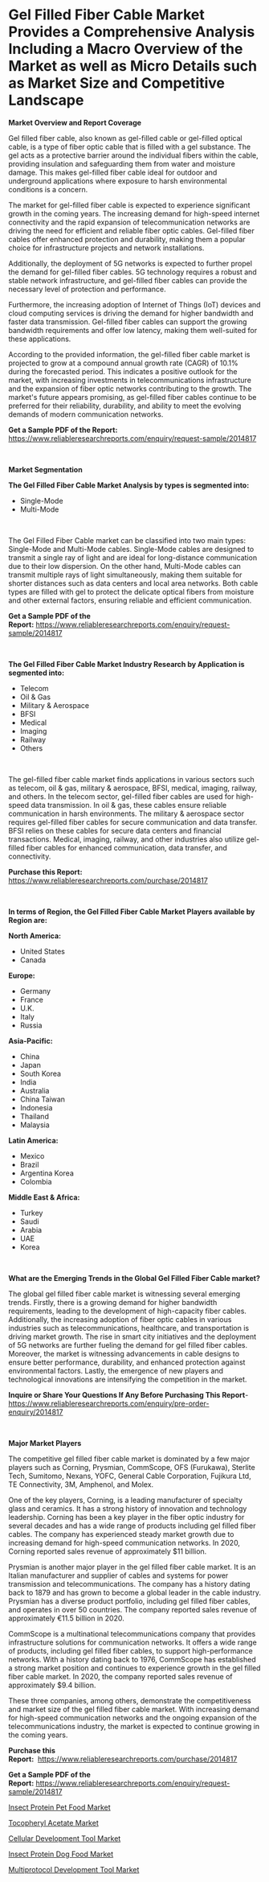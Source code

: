 <p><h1>Gel Filled Fiber Cable Market Provides a Comprehensive Analysis Including a Macro Overview of the Market as well as Micro Details such as Market Size and Competitive Landscape</h1></p><p><strong>Market Overview and Report Coverage</strong></p>
<p><p>Gel filled fiber cable, also known as gel-filled cable or gel-filled optical cable, is a type of fiber optic cable that is filled with a gel substance. The gel acts as a protective barrier around the individual fibers within the cable, providing insulation and safeguarding them from water and moisture damage. This makes gel-filled fiber cable ideal for outdoor and underground applications where exposure to harsh environmental conditions is a concern.</p><p>The market for gel-filled fiber cable is expected to experience significant growth in the coming years. The increasing demand for high-speed internet connectivity and the rapid expansion of telecommunication networks are driving the need for efficient and reliable fiber optic cables. Gel-filled fiber cables offer enhanced protection and durability, making them a popular choice for infrastructure projects and network installations.</p><p>Additionally, the deployment of 5G networks is expected to further propel the demand for gel-filled fiber cables. 5G technology requires a robust and stable network infrastructure, and gel-filled fiber cables can provide the necessary level of protection and performance.</p><p>Furthermore, the increasing adoption of Internet of Things (IoT) devices and cloud computing services is driving the demand for higher bandwidth and faster data transmission. Gel-filled fiber cables can support the growing bandwidth requirements and offer low latency, making them well-suited for these applications.</p><p>According to the provided information, the gel-filled fiber cable market is projected to grow at a compound annual growth rate (CAGR) of 10.1% during the forecasted period. This indicates a positive outlook for the market, with increasing investments in telecommunications infrastructure and the expansion of fiber optic networks contributing to the growth. The market's future appears promising, as gel-filled fiber cables continue to be preferred for their reliability, durability, and ability to meet the evolving demands of modern communication networks.</p></p>
<p><strong>Get a Sample PDF of the Report:</strong> <a href="https://www.reliableresearchreports.com/enquiry/request-sample/2014817">https://www.reliableresearchreports.com/enquiry/request-sample/2014817</a></p>
<p>&nbsp;</p>
<p><strong>Market Segmentation</strong></p>
<p><strong>The Gel Filled Fiber Cable Market Analysis by types is segmented into:</strong></p>
<p><ul><li>Single-Mode</li><li>Multi-Mode</li></ul></p>
<p>&nbsp;</p>
<p><p>The Gel Filled Fiber Cable market can be classified into two main types: Single-Mode and Multi-Mode cables. Single-Mode cables are designed to transmit a single ray of light and are ideal for long-distance communication due to their low dispersion. On the other hand, Multi-Mode cables can transmit multiple rays of light simultaneously, making them suitable for shorter distances such as data centers and local area networks. Both cable types are filled with gel to protect the delicate optical fibers from moisture and other external factors, ensuring reliable and efficient communication.</p></p>
<p><strong>Get a Sample PDF of the Report:</strong>&nbsp;<a href="https://www.reliableresearchreports.com/enquiry/request-sample/2014817">https://www.reliableresearchreports.com/enquiry/request-sample/2014817</a></p>
<p>&nbsp;</p>
<p><strong>The Gel Filled Fiber Cable Market Industry Research by Application is segmented into:</strong></p>
<p><ul><li>Telecom</li><li>Oil & Gas</li><li>Military & Aerospace</li><li>BFSI</li><li>Medical</li><li>Imaging</li><li>Railway</li><li>Others</li></ul></p>
<p>&nbsp;</p>
<p><p>The gel-filled fiber cable market finds applications in various sectors such as telecom, oil & gas, military & aerospace, BFSI, medical, imaging, railway, and others. In the telecom sector, gel-filled fiber cables are used for high-speed data transmission. In oil & gas, these cables ensure reliable communication in harsh environments. The military & aerospace sector requires gel-filled fiber cables for secure communication and data transfer. BFSI relies on these cables for secure data centers and financial transactions. Medical, imaging, railway, and other industries also utilize gel-filled fiber cables for enhanced communication, data transfer, and connectivity.</p></p>
<p><strong>Purchase this Report:</strong>&nbsp; <a href="https://www.reliableresearchreports.com/purchase/2014817">https://www.reliableresearchreports.com/purchase/2014817</a></p>
<p>&nbsp;</p>
<p><strong>In terms of Region, the Gel Filled Fiber Cable Market Players available by Region are:</strong></p>
<p>
    <p> <strong> North America: </strong>
        <ul>
            <li>United States</li>
            <li>Canada</li>
        </ul>
        </p> 
    <p> <strong> Europe: </strong>
        <ul>
            <li>Germany</li>
            <li>France</li>
            <li>U.K.</li>
            <li>Italy</li>
            <li>Russia</li>
        </ul>
        </p> 
    <p> <strong> Asia-Pacific: </strong>
        <ul>
            <li>China</li>
            <li>Japan</li>
            <li>South Korea</li>
            <li>India</li>
            <li>Australia</li>
            <li>China Taiwan</li>
            <li>Indonesia</li>
            <li>Thailand</li>
            <li>Malaysia</li>
        </ul>
        </p> 
    <p> <strong> Latin America: </strong>
        <ul>
            <li>Mexico</li>
            <li>Brazil</li>
            <li>Argentina Korea</li>
            <li>Colombia</li>
        </ul>
        </p> 
    <p> <strong> Middle East & Africa: </strong>
        <ul>
            <li>Turkey</li>
            <li>Saudi</li>
            <li>Arabia</li>
            <li>UAE</li>
            <li>Korea</li>
        </ul>
    </p>
    </p>
<p>&nbsp;</p>
<p><strong>What are the Emerging Trends in the Global Gel Filled Fiber Cable market?</strong></p>
<p><p>The global gel filled fiber cable market is witnessing several emerging trends. Firstly, there is a growing demand for higher bandwidth requirements, leading to the development of high-capacity fiber cables. Additionally, the increasing adoption of fiber optic cables in various industries such as telecommunications, healthcare, and transportation is driving market growth. The rise in smart city initiatives and the deployment of 5G networks are further fueling the demand for gel filled fiber cables. Moreover, the market is witnessing advancements in cable designs to ensure better performance, durability, and enhanced protection against environmental factors. Lastly, the emergence of new players and technological innovations are intensifying the competition in the market.</p></p>
<p><strong>Inquire or Share Your Questions If Any Before Purchasing This Report</strong>- <a href="https://www.reliableresearchreports.com/enquiry/pre-order-enquiry/2014817">https://www.reliableresearchreports.com/enquiry/pre-order-enquiry/2014817</a></p>
<p>&nbsp;</p>
<p><strong>Major Market Players</strong></p>
<p><p>The competitive gel filled fiber cable market is dominated by a few major players such as Corning, Prysmian, CommScope, OFS (Furukawa), Sterlite Tech, Sumitomo, Nexans, YOFC, General Cable Corporation, Fujikura Ltd, TE Connectivity, 3M, Amphenol, and Molex.</p><p>One of the key players, Corning, is a leading manufacturer of specialty glass and ceramics. It has a strong history of innovation and technology leadership. Corning has been a key player in the fiber optic industry for several decades and has a wide range of products including gel filled fiber cables. The company has experienced steady market growth due to increasing demand for high-speed communication networks. In 2020, Corning reported sales revenue of approximately $11 billion. </p><p>Prysmian is another major player in the gel filled fiber cable market. It is an Italian manufacturer and supplier of cables and systems for power transmission and telecommunications. The company has a history dating back to 1879 and has grown to become a global leader in the cable industry. Prysmian has a diverse product portfolio, including gel filled fiber cables, and operates in over 50 countries. The company reported sales revenue of approximately €11.5 billion in 2020.</p><p>CommScope is a multinational telecommunications company that provides infrastructure solutions for communication networks. It offers a wide range of products, including gel filled fiber cables, to support high-performance networks. With a history dating back to 1976, CommScope has established a strong market position and continues to experience growth in the gel filled fiber cable market. In 2020, the company reported sales revenue of approximately $9.4 billion.</p><p>These three companies, among others, demonstrate the competitiveness and market size of the gel filled fiber cable market. With increasing demand for high-speed communication networks and the ongoing expansion of the telecommunications industry, the market is expected to continue growing in the coming years.</p></p>
<p><strong>Purchase this Report:</strong>&nbsp;&nbsp;<a href="https://www.reliableresearchreports.com/purchase/2014817">https://www.reliableresearchreports.com/purchase/2014817</a></p>
<p></p>
<p><strong>Get a Sample PDF of the Report:</strong>&nbsp;<a href="https://www.reliableresearchreports.com/enquiry/request-sample/2014817">https://www.reliableresearchreports.com/enquiry/request-sample/2014817</a></p>
<p><p><a href="https://www.linkedin.com/pulse/insect-protein-pet-food-market-size-2023-2030-global-industrial-lprxf/">Insect Protein Pet Food Market</a></p><p><a href="https://medium.com/@nelljian7548/decoding-tocopheryl-acetate-market-metrics-market-share-trends-and-growth-patterns-d3ae4eeeb2be">Tocopheryl Acetate Market</a></p><p><a href="https://github.com/zebdakicsin/Market-Research-Report-List-1/blob/main/cellular-development-tool-market.md">Cellular Development Tool Market</a></p><p><a href="https://www.linkedin.com/pulse/insect-protein-dog-food-market-size-share-global-analysis-1lcbf/">Insect Protein Dog Food Market</a></p><p><a href="https://github.com/kholmovskayalyudmila/Market-Research-Report-List-1/blob/main/multiprotocol-development-tool-market.md">Multiprotocol Development Tool Market</a></p></p>